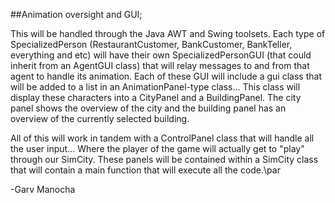 ##Animation oversight and GUI;

This will be handled through the Java AWT and Swing toolsets. Each type of SpecializedPerson (RestaurantCustomer, BankCustomer, BankTeller, everything and etc) will have their own SpecializedPersonGUI (that could inherit from an AgentGUI class) that will relay messages to and from that agent to handle its animation. Each of these GUI will include a gui class that will be added to a list in an AnimationPanel-type class... This class will display these characters into a CityPanel and a BuildingPanel. The city panel shows the overview of the city and the building panel has an overview of the currently selected building.

All of this will work in tandem with a ControlPanel class that will handle all the user input... Where the player of the game will actually get to "play" through our SimCity. These panels will be contained within a SimCity class that will contain a main function that will execute all the code.\par

-Garv Manocha 